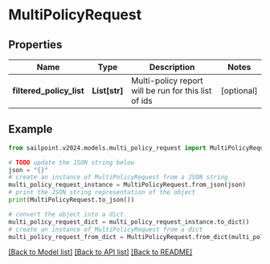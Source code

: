 # MultiPolicyRequest


## Properties

Name | Type | Description | Notes
------------ | ------------- | ------------- | -------------
**filtered_policy_list** | **List[str]** | Multi-policy report will be run for this list of ids | [optional] 

## Example

```python
from sailpoint.v2024.models.multi_policy_request import MultiPolicyRequest

# TODO update the JSON string below
json = "{}"
# create an instance of MultiPolicyRequest from a JSON string
multi_policy_request_instance = MultiPolicyRequest.from_json(json)
# print the JSON string representation of the object
print(MultiPolicyRequest.to_json())

# convert the object into a dict
multi_policy_request_dict = multi_policy_request_instance.to_dict()
# create an instance of MultiPolicyRequest from a dict
multi_policy_request_from_dict = MultiPolicyRequest.from_dict(multi_policy_request_dict)
```
[[Back to Model list]](../README.md#documentation-for-models) [[Back to API list]](../README.md#documentation-for-api-endpoints) [[Back to README]](../README.md)


